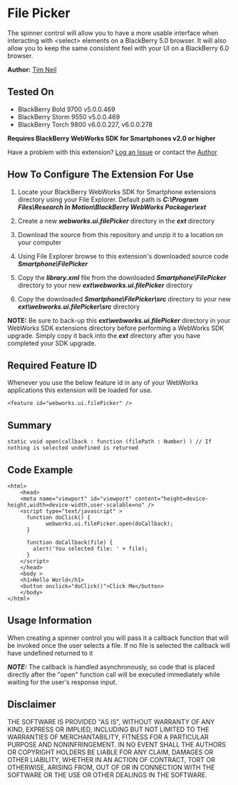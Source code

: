 # File Picker
The spinner control will allow you to have a more usable interface when interacting
with &lt;select&gt; elements on a BlackBerry 5.0 browser.  It will also allow you to keep 
the same consistent feel with your UI on a BlackBerry 6.0 browser.

**Author:** [Tim Neil](https://github.com/tneil)

## Tested On

* BlackBerry Bold 9700 v5.0.0.469
* BlackBerry Storm 9550 v5.0.0.469
* BlackBerry Torch 9800 v6.0.0.227, v6.0.0.278

**Requires BlackBerry WebWorks SDK for Smartphones v2.0 or higher**

Have a problem with this extension?  [Log an Issue](https://github.com/blackberry/WebWorks-Community-APIs/issues) or contact the [Author](https://github.com/tneil)

## How To Configure The Extension For Use

1. Locate your BlackBerry WebWorks SDK for Smartphone extensions directory using your File Explorer.  Default path is _**C:\Program Files\Research In Motion\BlackBerry WebWorks Packager\ext**_

2. Create a new _**webworks.ui.filePicker**_ directory in the _**ext**_ directory

3. Download the source from this repository and unzip it to a location on your computer

4. Using File Explorer browse to this extension's downloaded source code _**Smartphone\FilePicker**_

5. Copy the _**library.xml**_ file from the downloaded _**Smartphone\FilePicker**_ directory to your new _**ext\webworks.ui.filePicker**_ directory

6. Copy the downloaded _**Smartphone\FilePicker\src**_ directory to your new _**ext\webworks.ui.filePicker\src**_ directory

**NOTE:** Be sure to back-up this _**ext\webworks.ui.filePicker**_ directory in your WebWorks SDK extensions directory before performing a WebWorks SDK upgrade. Simply copy it back into the _**ext**_ directory after you have completed your SDK upgrade.

## Required Feature ID
Whenever you use the below feature id in any of your WebWorks applications this extension will be loaded for use.

    <feature id="webworks.ui.filePicker" />

## Summary

    static void open(callback : function (filePath : Number) ) // If nothing is selected undefined is returned

   
## Code Example

    <html>
		<head>
		<meta name="viewport" id="viewport" content="height=device-height,width=device-width,user-scalable=no" />
		<script type="text/javascript" >
		  function doClick() {
				webworks.ui.filePicker.open(doCallback);
		  }
		  
		  function doCallback(file) {
			alert('You selected file: ' + file);
		  }
		</script>
		</head>
		<body >
		<h1>Hello World</h1>
		<button onclick="doClick()">Click Me</button>
		</body>
	</html>

## Usage Information
When creating a spinner control you will pass it a callback function that will 
be invoked once the user selects a file.  If no file is selected the callback will
have undefined returned to it


_**NOTE:**_ The callback is handled asynchronously, so code that is placed directly after
the "open" function call will be executed immediately while waiting for the user's 
response input.

## Disclaimer

THE SOFTWARE IS PROVIDED "AS IS", WITHOUT WARRANTY OF ANY KIND, EXPRESS OR IMPLIED, INCLUDING BUT NOT LIMITED TO THE WARRANTIES OF MERCHANTABILITY, FITNESS FOR A PARTICULAR PURPOSE AND NONINFRINGEMENT. IN NO EVENT SHALL THE AUTHORS OR COPYRIGHT HOLDERS BE LIABLE FOR ANY CLAIM, DAMAGES OR OTHER LIABILITY, WHETHER IN AN ACTION OF CONTRACT, TORT OR OTHERWISE, ARISING FROM, OUT OF OR IN CONNECTION WITH THE SOFTWARE OR THE USE OR OTHER DEALINGS IN THE SOFTWARE.


